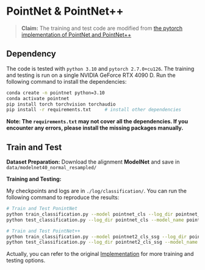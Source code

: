 # PointNet & PointNet++
> **Claim:** The training and test code are modified from [the pytorch implementation of PointNet and PointNet++](https://github.com/yanx27/Pointnet_Pointnet2_pytorch)

## Dependency

The code is tested with `python 3.10` and `pytorch 2.7.0+cu126`. The training and testing is run on a single NVIDIA GeForce RTX 4090 D. Run the following command to install the dependencies:

```bash
conda create -n pointnet python=3.10
conda activate pointnet
pip install torch torchvision torchaudio
pip install -r requirements.txt     # install other dependencies
```

**Note: The `requirements.txt` may not cover all the dependencies. If you encounter any errors, please install the missing packages manually.**

## Train and Test

**Dataset Preparation:** Download the alignment **ModelNet** and save in `data/modelnet40_normal_resampled/`

**Training and Testing:**

My checkpoints and logs are in `./log/classification/`. You can run the following command to reproduce the results:

```bash
# Train and Test PonintNet
python train_classification.py --model pointnet_cls --log_dir pointnet_cls
python test_classification.py --log_dir pointnet_cls --model_name pointnet_cls
```

```bash
# Train and Test PointNet++
python train_classification.py --model pointnet2_cls_ssg --log_dir pointnet2_cls_ssg    # without normal features
python test_classification.py --log_dir pointnet2_cls_ssg --model_name pointnet2_cls_ssg
```

Actually, you can refer to the original [Implementation](https://github.com/yanx27/Pointnet_Pointnet2_pytorch) for more training and testing options. 